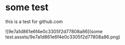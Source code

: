 # some test

this is a test for github.com

![9e7a1d861e6f4e0c3305f2d77808a86](some test.assets/9e7a1d861e6f4e0c3305f2d77808a86.png)